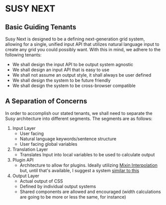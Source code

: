 SUSY NEXT
============================

## Basic Guiding Tenants

Susy Next is designed to be a defining next-generation grid system, allowing for a single, unified input API that utilizes natural language input to create any grid you could possibly want. With this in mind, we adhere to the following tenants:

* We shall design the input API to be output system agnostic 
* We shall design an input API that is easy to use
* We shall not assume an output style, it shall always be user defined
* We shall design the system to be future friendly
* We shall design the system to be cross-browser compatible

## A Separation of Concerns

In order to accomplish our stated tenants, we shall need to separate the Susy architecture into different segments. The segments are as follows:

1. Input Layer
   * User facing
   * Natural language keywords/sentence structure
   * User facing global variables
2. Translation Layer
   * Translates Input into local variables to be used to calculate output
3. Plugin API
   * Architecture to allow for plugins. Ideally utilizing [Mixin Interpolation](https://github.com/nex3/sass/issues/626) but, until that's available, I suggest a system [similar to this](https://github.com/Snugug/sass-api-test)
4. Output Layer
   * Actual output of CSS
   * Defined by individual output systems
   * Shared components are allowed and encouraged (width calculations are going to be more or less the same, for instance)